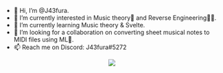 - 👋 Hi, I’m @J43fura.
- 👀 I’m currently interested in Music theory🎵 and Reverse Engineering👨‍🔧. 
- 🌱 I’m currently learning Music theory & Svelte.
- 💞️ I’m looking for a collaboration on converting sheet musical notes to MIDI files using ML🤖.
- 📫 Reach me on Discord: J43fura#5272

<div align="center">
   <img src="https://github-readme-streak-stats-git-main-j43furas-projects.vercel.app?user=J43fura&theme=transparent&card_width=700&fire=EB6031&background=45%2C46AFEB43%2CEB69693E&stroke=EB5454&ring=EB5454&border=EB545469&currStreakNum=3D7BEB&sideNums=3D7BEB&sideLabels=EB5454&currStreakLabel=EB5454&dates=3D7BEB&excludeDaysLabel=EB5454"/>
</div>
